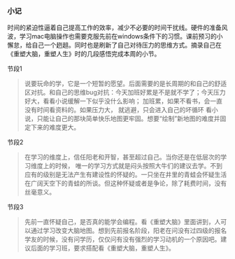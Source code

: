 ### 小记
时间的紧迫性逼着自己提高工作的效率，减少不必要的时间干扰线。硬件的准备风波，学习mac电脑操作也需要克服先前在windows条件下的习惯。课前预习的小懈怠，给自己一个趔趄。同时也是刷新了自己对待压力的思维方式。摘录自己在《重塑大脑，重塑人生》时的几段感悟完成本周的小节。  
  
节段1 
> 说要玩命的学，它是一个短暂的愿望。后面需要的是长周期的和自己的舒适区对抗。和自己的思维bug对抗：今天加班好累是不是就不学了；今天压力好大，看看小说缓解一下似乎没什么影响；
加班累，如果不看书，会一直没有时间看资料的。如果压力大， 就逃避，只会进入自己的坏循环
看小说，只能让自己的那块简单快乐地图更牢固。想要“绘制”新地图的难度并固定下来的难度更大。  
  
节段2 
> 在学习的维度上，信任阳老和开智，甚至超过自己。当你还是在低层次的学习维度上的时候，
唯一的学习方式就是闷头按照大牛们的建议去学。不到应有的级别是无法产生有建设性的怀疑的。一只坐在井里的青蛙会怀疑生活在广阔天空下的青蛙的所谈。但这种怀疑或者是争论，除了耗费时间，没有丝毫意义。

节段3
> 先前一直怀疑自己，是否真的能学会编程。看《重塑大脑》里面讲到，人可以通过学习改变大脑地图。想到先前报名阶段，阳老在问没有过四级的报名学友的时候，没有问学历，仅仅问有没有强烈的学习动机的一个原因吧。建议后面的学习班，要求搭配看《重塑大脑，重塑人生》。
